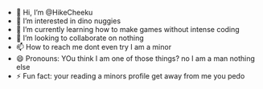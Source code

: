 - 👋 Hi, I’m @HikeCheeku
- 👀 I’m interested in dino nuggies
- 🌱 I’m currently learning how to make games without intense coding
- 💞️ I’m looking to collaborate on nothing
- 📫 How to reach me dont even try I am a minor
- 😄 Pronouns: YOu think I am one of those things? no I am a man nothing else
- ⚡ Fun fact: your reading a minors profile get away from me you pedo

<!---
HikeCheeku/HikeCheeku is a ✨ special ✨ repository because its `README.md` (this file) appears on your GitHub profile.
You can click the Preview link to take a look at your changes.
--->
